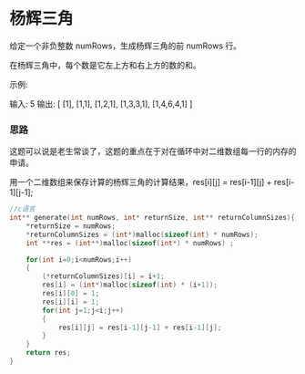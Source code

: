 # 								杨辉三角

给定一个非负整数 numRows，生成杨辉三角的前 numRows 行。

在杨辉三角中，每个数是它左上方和右上方的数的和。

示例:

输入: 5
输出:
[
     [1],
    [1,1],
   [1,2,1],
  [1,3,3,1],
 [1,4,6,4,1]
]



### 思路

这题可以说是老生常谈了，这题的重点在于对在循环中对二维数组每一行的内存的申请。

用一个二维数组来保存计算的杨辉三角的计算结果，res\[i][j] = res\[i-1]\[j] + res\[i-1]\[j-1];

```c
//c语言
int** generate(int numRows, int* returnSize, int** returnColumnSizes){
    *returnSize = numRows;
    *returnColumnSizes = (int*)malloc(sizeof(int) * numRows);
    int **res = (int**)malloc(sizeof(int*) * numRows) ;

    for(int i=0;i<numRows;i++)
    {
        (*returnColumnSizes)[i] = i+1;
        res[i] = (int*)malloc(sizeof(int) * (i+1));
        res[i][0] = 1;
        res[i][i] = 1;
        for(int j=1;j<i;j++)
        {
            res[i][j] = res[i-1][j-1] + res[i-1][j];
        }
    }
    return res;
}
```